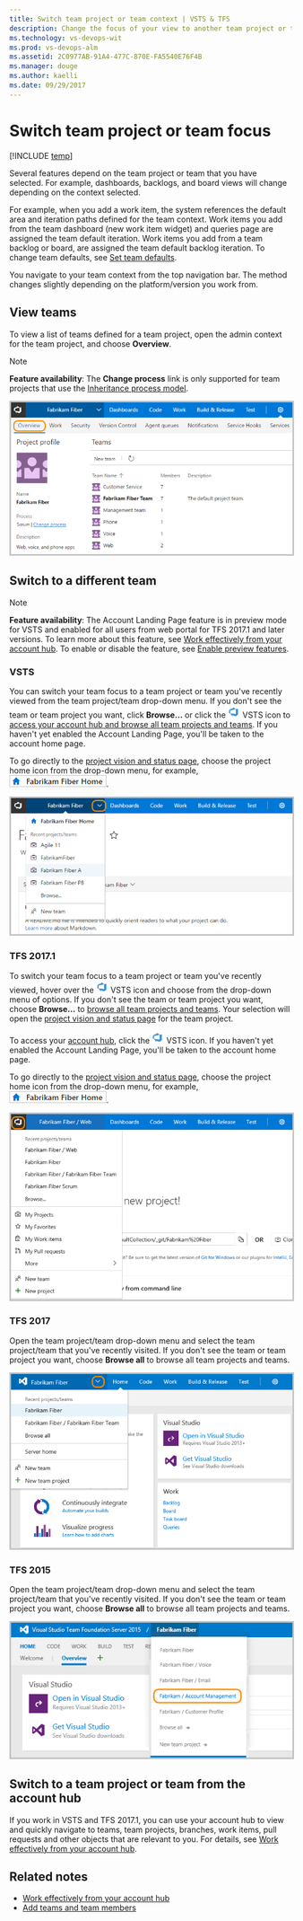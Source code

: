 ```yaml
---
title: Switch team project or team context | VSTS & TFS
description: Change the focus of your view to another team project or team Visual Studio Team Services (VSTS) and Team Foundation Server (TFS)  
ms.technology: vs-devops-wit
ms.prod: vs-devops-alm
ms.assetid: 2C0977AB-91A4-477C-870E-FA5540E76F4B
ms.manager: douge
ms.author: kaelli
ms.date: 09/29/2017  
---
```



# Switch team project or team focus   

[!INCLUDE [temp](../_shared/version-vsts-tfs-all-versions.md)]

<a id="switch-team-context">  </a>

Several features depend on the team project or team that you have selected. For example, dashboards, backlogs, and board views will change depending on the context selected. 

For example, when you add a work item, the system references the default area and iteration paths defined for the team context. Work items you add from the team dashboard (new work item widget) and queries page are assigned the team default iteration. Work items you add from a team backlog or board, are assigned the team default backlog iteration. To change team defaults, see [Set team defaults](../work/scale/set-team-defaults.md?toc=/vsts/teams/toc.json&bc=/vsts/teams/breadcrumb/toc.json).  

You navigate to your team context from the top navigation bar. The method changes slightly depending on the platform/version you work from.     

## View teams   

To view a list of teams defined for a team project, open the admin context for the team project, and choose **Overview**.  

>[!NOTE]  
>**Feature availability**: The **Change process** link is only supported for team projects that use the [Inheritance process model](../work/customize/inheritance-process-model.md).  

<img src="../work/scale/_img/multiple-teams-view-teams.png" alt="Web portal, admin context, team project, Overview page" style="border: 2px solid #C3C3C3;" /> 

## Switch to a different team 

>[!NOTE]  
>**Feature availability**: The Account Landing Page feature is in preview mode for VSTS and enabled for all users from web portal for TFS 2017.1 and later versions. To learn more about this feature, see [Work effectively from your account hub](../user-guide/account-home-pages.md?toc=/vsts/teams/toc.json&bc=/vsts/teams/breadcrumb/toc.json). To enable or disable the feature, see [Enable preview features](../collaborate/preview-features.md?toc=/vsts/teams/toc.json&bc=/vsts/teams/breadcrumb/toc.json).   

 


### VSTS
<a id="switch-context-team-services" />
 
You can switch your team focus to a team project or team you've recently viewed from the team project/team drop-down menu. If you don't see the team or team project you want, click **Browse&hellip;** or click the ![VSTS icon](_img/switch-team-focus-account-project-page-icon.png) VSTS icon to [access your account hub and browse all team projects and teams](../user-guide/account-home-pages.md?toc=/vsts/teams/toc.json&bc=/vsts/teams/breadcrumb/toc.json). If you haven't yet enabled the Account Landing Page, you'll be taken to the account home page. 

To go directly to the [project vision and status page](../collaborate/project-vision-status.md), choose the project home icon from the drop-down menu, for example, ![project home icon](../_shared/_img/work-web-portal-home-page-icon.png).

<img src="../_shared/_img/work-web-portal-ts-switch-team-focus.png" alt="Choose another team from the team project menu" style="border: 2px solid #C3C3C3;" /> 

### TFS 2017.1 
<a id="switch-context-tfs-2017-1" /> 

To switch your team focus to a team project or team you've recently viewed, hover over the ![VSTS icon](_img/switch-team-focus-account-project-page-icon.png) VSTS icon and choose from the drop-down menu of options. If you don't see the team or team project you want, choose **Browse&hellip;** to [browse all team projects and teams](../user-guide/account-home-pages.md?toc=/vsts/teams/toc.json&bc=/vsts/teams/breadcrumb/toc.json). Your selection will open the [project vision and status page](../collaborate/project-vision-status.md?toc=/vsts/teams/toc.json&bc=/vsts/teams/breadcrumb/toc.json) for the team project.

To access your [account hub](../user-guide/account-home-pages.md?toc=/vsts/teams/toc.json&bc=/vsts/teams/breadcrumb/toc.json), click the ![VSTS icon](_img/switch-team-focus-account-project-page-icon.png) VSTS icon. If you haven't yet enabled the Account Landing Page, you'll be taken to the account home page.  

To go directly to the [project vision and status page](../collaborate/project-vision-status.md?toc=/vsts/teams/toc.json&bc=/vsts/teams/breadcrumb/toc.json), choose the project home icon from the drop-down menu, for example, ![project home icon](../_shared/_img/work-web-portal-home-page-icon.png).

<img src="../_shared/_img/work-web-portal-tfs-2017-1-switch-team-focus.png" alt="Choose another team from the team project menu" style="border: 2px solid #C3C3C3;" /> 


### TFS 2017
<a id="tfs-2017-switch-context" /> 

Open the team project/team drop-down menu and select the team project/team that you've recently visited. If you don't see the team or team project you want, choose **Browse all** to browse all team projects and teams. 

<img src="../_shared/_img/switch-context-tfs-2017.png" alt="Choose another team from the team project menu" style="border: 2px solid #C3C3C3;" /> 


### TFS 2015
<a id="tfs-2015-switch-context" />

Open the team project/team drop-down menu and select the team project/team that you've recently visited. If you don't see the team or team project you want, choose **Browse all** to browse all team projects and teams. 

<img src="../_shared/_img/switch-team-project-2.png" alt="Choose another team from the team project menu" style="border: 2px solid #C3C3C3;" /> 


## Switch to a team project or team from the account hub 
If you work in VSTS and TFS 2017.1, you can use your account hub to view and quickly navigate to teams, team projects, branches, work items, pull requests and other objects that are relevant to you. For details, see [Work effectively from your account hub](../user-guide/account-home-pages.md?toc=/vsts/teams/toc.json&bc=/vsts/teams/breadcrumb/toc.json).  



## Related notes
- [Work effectively from your account hub](../user-guide/account-home-pages.md?toc=/vsts/teams/toc.json&bc=/vsts/teams/breadcrumb/toc.json)
- [Add teams and team members](../work/scale/multiple-teams.md?toc=/vsts/teams/toc.json&bc=/vsts/teams/breadcrumb/toc.json)